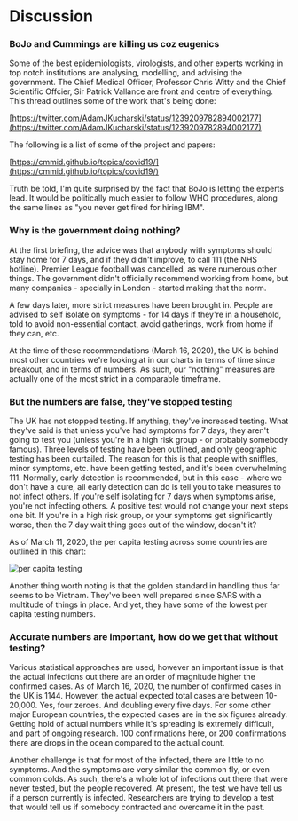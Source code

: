 
# Discussion 

### BoJo and Cummings are killing us coz eugenics

Some of the best epidemiologists, virologists, and other experts working in top notch institutions are analysing, modelling, and advising the government. The Chief Medical Officer, Professor Chris Witty and the Chief Scientific Offcier, Sir Patrick Vallance are front and centre of everything. This thread outlines some of the work that's being done:

[https://twitter.com/AdamJKucharski/status/1239209782894002177](https://twitter.com/AdamJKucharski/status/1239209782894002177)

The following is a list of some of the project and papers:

[https://cmmid.github.io/topics/covid19/](https://cmmid.github.io/topics/covid19/)

Truth be told, I'm quite surprised by the fact that BoJo is letting the experts lead. It would be politically much easier to follow WHO procedures, along the same lines as "you never get fired for hiring IBM". 

### Why is the government doing nothing?

At the first briefing, the advice was that anybody with symptoms should stay home for 7 days, and if they didn't improve, to call 111 (the NHS hotline). Premier League football was cancelled, as were numerous other things. The government didn't officially recommend working from home, but many companies - specially in London - started making that the norm. 

A few days later, more strict measures have been brought in. People are advised to self isolate on symptoms - for 14 days if they're in a household, told to avoid non-essential contact, avoid gatherings, work from home if they can, etc. 

At the time of these recommendations (March 16, 2020), the UK is behind most other countries we're looking at in our charts in terms of time since breakout, and in terms of numbers. As such, our "nothing" measures are actually one of the most strict in a comparable timeframe. 

### But the numbers are false, they've stopped testing

The UK has not stopped testing. If anything, they've increased testing. What they've said is that unless you've had symptoms for 7 days, they aren't going to test you (unless you're in a high risk group - or probably somebody famous). Three levels of testing have been outlined, and only geographic testing has been curtailed. The reason for this is that people with sniffles, minor symptoms, etc. have been getting tested, and it's been overwhelming 111. Normally, early detection is recommended, but in this case - where we don't have a cure, all early detection can do is tell you to take measures to not infect others. If you're self isolating for 7 days when symptoms arise, you're not infecting others. A positive test would not change your next steps one bit. If you're in a high risk group, or your symptoms get significantly worse, then the 7 day wait thing goes out of the window, doesn't it? 

As of March 11, 2020, the per capita testing across some countries are outlined in this chart:

![per capita testing](https://www.sciencealert.com/images/2020-03/corona-virus-tests-8-countries.jpg)

Another thing worth noting is that the golden standard in handling thus far seems to be Vietnam. They've been well prepared since SARS with a multitude of things in place. And yet, they have some of the lowest per capita testing numbers.

### Accurate numbers are important, how do we get that without testing?

Various statistical approaches are used, however an important issue is that the actual infections out there are an order of magnitude higher the confirmed cases. As of March 16, 2020, the number of confirmed cases in the UK is 1144. However, the actual expected total cases are between 10-20,000. Yes, four zeroes. And doubling every five days. For some other major European countries, the expected cases are in the six figures already. Getting hold of actual numbers while it's spreading is extremely difficult, and part of ongoing research. 100 confirmations here, or 200 confirmations there are drops in the ocean compared to the actual count. 

Another challenge is that for most of the infected, there are little to no symptoms. And the symptoms are very similar the common fly, or even common colds. As such, there's a whole lot of infections out there that were never tested, but the people recovered. At present, the test we have tell us if a person currently is infected. Researchers are trying to develop a test that would tell us if somebody contracted and overcame it in the past. 

